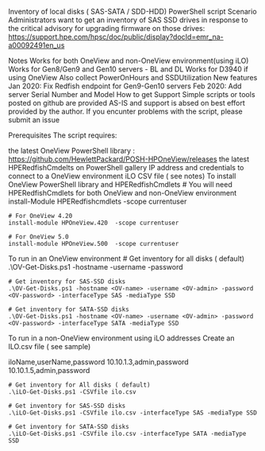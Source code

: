 Inventory of local disks ( SAS-SATA / SDD-HDD) PowerShell script
Scenario
Administrators want to get an inventory of SAS SSD drives in response to the critical advisory for upgrading firmware on those drives: https://support.hpe.com/hpsc/doc/public/display?docId=emr_na-a00092491en_us

Notes
Works for both OneView and non-OneView environment(using iLO)
Works for Gen8/Gen9 and Gen10 servers - BL and DL
Works for D3940 if using OneView
Also collect PowerOnHours and SSDUtilization
New features
Jan 2020: Fix Redfish endpoint for Gen9-Gen10 servers
Feb 2020: Add server Serial Number and Model
How to get Support
Simple scripts or tools posted on github are provided AS-IS and support is absed on best effort provided by the author. If you encunter problems with the script, please submit an issue

Prerequisites
The script requires:

the latest OneView PowerShell library : https://github.com/HewlettPackard/POSH-HPOneView/releases
the latest HPERedfishCmdelts on PowerShell gallery
IP address and credentials to connect to a OneView environment
iLO CSV file ( see notes)
To install OneView PowerShell library and HPERedfishCmdlets
    # You will need HPERedfishCmdlets for both OneView and non-OneView environment 
    install-Module  HPERedfishcmdlets  -scope currentuser
    
    # For OneView 4.20
    install-module HPOneView.420  -scope currentuser

    # For OneView 5.0
    install-module HPOneView.500  -scope currentuser

To run in an OneView environment
    # Get inventory for all disks ( default)
    .\OV-Get-Disks.ps1 -hostname <OV-name> -username <OV-admin> -password <OV-password>

    # Get inventory for SAS-SSD disks 
    .\OV-Get-Disks.ps1 -hostname <OV-name> -username <OV-admin> -password <OV-password> -interfaceType SAS -mediaType SSD
    
    # Get inventory for SATA-SSD disks 
    .\OV-Get-Disks.ps1 -hostname <OV-name> -username <OV-admin> -password <OV-password> -interfaceType SATA -mediaType SSD

To run in a non-OneView environment using iLO addresses
Create an ILO.csv file ( see sample)

iloName,userName,password
10.10.1.3,admin,password
10.10.1.5,admin,password

    # Get inventory for All disks ( default)
    .\iLO-Get-Disks.ps1 -CSVfile ilo.csv

    # Get inventory for SAS-SSD disks 
    .\iLO-Get-Disks.ps1 -CSVfile ilo.csv -interfaceType SAS -mediaType SSD

    # Get inventory for SATA-SSD disks 
    .\iLO-Get-Disks.ps1 -CSVfile ilo.csv -interfaceType SATA -mediaType SSD